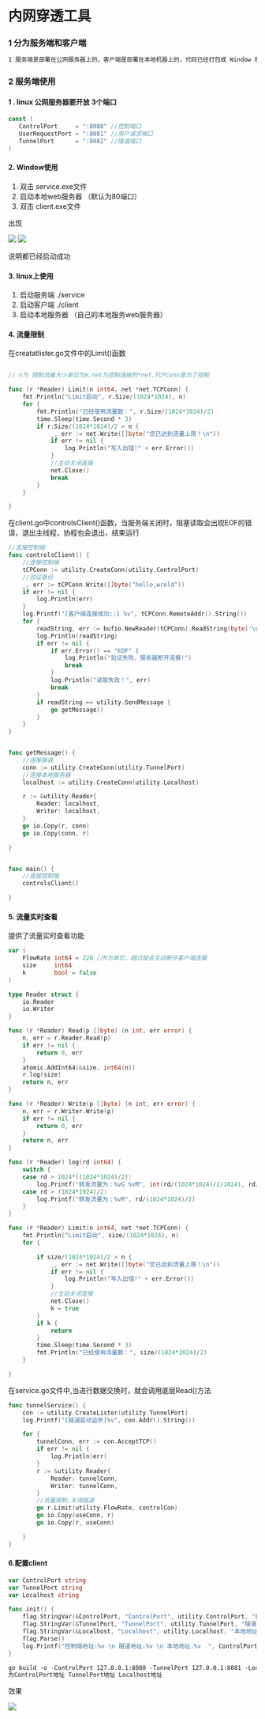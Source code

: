 # 内网穿透工具

### 

### 1 分为服务端和客户端

```txt
1 服务端是部署在公网服务器上的，客户端是部署在本地机器上的，代码已经打包成 Window 和 Linux 可执行文件
```



### 2 服务端使用

#### 1 . linux 公网服务器要开放 3个端口

```go
const (
   ControlPort     = ":8080" //控制端口
   UserRequestPort = ":8081" //用户请求端口
   TunnelPort      = ":8082" //隧道端口
)
```

#### 2. Window使用

1. 双击 service.exe文件
2.  启动本地web服务器 （默认为80端口）
3. 双击 client.exe文件

出现

![](utility/img.png)
![](utility/img_1.png)

说明都已经启动成功

#### 3. linux上使用

1. 启动服务端   ./service
2. 启动客户端   ./client
3. 启动本地服务器 （自己的本地服务web服务器）

#### 4. 流量限制

在creatatlister.go文件中的Limit()函数

```go		

// n为 限制流量大小单位为m,net为控制连接的*net.TCPConn是为了控制

func (r *Reader) Limit(n int64, net *net.TCPConn) {
	fmt.Println("Limit启动", r.Size/(1024*1024), n)
	for {
		fmt.Println("已经使用流量数：", r.Size/(1024*1024)/2)
		time.Sleep(time.Second * 3)
		if r.Size/(1024*1024)/2 > n {
			_, err := net.Write([]byte("您已达到流量上限！\n"))
			if err != nil {
				log.Println("写入出错!" + err.Error())
			}
			//主动关闭连接
			net.Close()
			break
		}
	}

}
```



在client.go中controlsClient()函数，当服务端关闭时，阻塞读取会出现EOF的错误，退出主线程，协程也会退出，结束运行

```go
//连接控制端
func controlsClient() {
	//连接控制端
	tCPConn := utility.CreateConn(utility.ControlPort)
	//验证身份
	_, err := tCPConn.Write([]byte("hello,wrold"))
	if err != nil {
		log.Println(err)
	}
	log.Printf("[客户端连接成功::] %v", tCPConn.RemoteAddr().String())
	for {
		readString, err := bufio.NewReader(tCPConn).ReadString(byte('\n'))
		log.Println(readString)
		if err != nil {
			if err.Error() == "EOF" {
				log.Println("验证失败，服务器断开连接!")
				break
			}
			log.Println("读取失败！", err)
			break
		}
		if readString == utility.SendMessage {
			go getMessage()
		}
	}
}


func getMessage() {
	//连接隧道
	conn := utility.CreateConn(utility.TunnelPort)
	//连接本地服务器
	localhost := utility.CreateConn(utility.Localhost)

	r := &utility.Reader{
		Reader: localhost,
		Writer: localhost,
	}
	go io.Copy(r, conn)
	go io.Copy(conn, r)

}


func main() {
	//连接控制端
	controlsClient()

}
```



#### 5. 流量实时查看

提供了流量实时查看功能

```go
var (
	FlowRate int64 = 220 //M为单位，超过就会主动断开客户端连接
	size     int64
	k        bool = false
)

type Reader struct {
	io.Reader
	io.Writer
}

func (r *Reader) Read(p []byte) (n int, err error) {
	n, err = r.Reader.Read(p)
	if err != nil {
		return 0, err
	}
	atomic.AddInt64(&size, int64(n))
	r.log(size)
	return n, err
}

func (r *Reader) Write(p []byte) (n int, err error) {
	n, err = r.Writer.Write(p)
	if err != nil {
		return 0, err
	}
	return n, err
}

func (r *Reader) log(rd int64) {
	switch {
	case rd > 1024*((1024*1024)/2):
		log.Printf("转发流量为：%vG %vM", int(rd/(1024*1024)/2/1024), rd/(1024*1024)/2%1024)
	case rd > (1024*1024)/2:
		log.Printf("转发流量为：%vM", rd/(1024*1024)/2)
	}
}

func (r *Reader) Limit(n int64, net *net.TCPConn) {
	fmt.Println("Limit启动", size/(1024*1024), n)
	for {

		if size/(1024*1024)/2 > n {
			_, err := net.Write([]byte("您已达到流量上限！\n"))
			if err != nil {
				log.Println("写入出错!" + err.Error())
			}
			//主动关闭连接
			net.Close()
			k = true
		}
		if k {
			return
		}
		time.Sleep(time.Second * 3)
		fmt.Println("已经使用流量数：", size/(1024*1024)/2)
	}

}
```

在service.go文件中,当进行数据交换时，就会调用底层Read()方法

```go
func tunnelService() {
	con := utility.CreateLister(utility.TunnelPort)
	log.Printf("[隧道启动监听]%v", con.Addr().String())

	for {
		tunnelConn, err := con.AcceptTCP()
		if err != nil {
			log.Println(err)
		}
		r := &utility.Reader{
			Reader: tunnelConn,
			Writer: tunnelConn,
		}
		//流量限制,关闭隧道
		go r.Limit(utility.FlowRate, controlCon)
		go io.Copy(useConn, r)
		go io.Copy(r, useConn)

	}
}
```

#### 6.配置client
```go
var ControlPort string
var TunnelPort string
var Localhost string

func init() {
	flag.StringVar(&ControlPort, "ControlPort", utility.ControlPort, "控制端地址：")
	flag.StringVar(&TunnelPort, "TunnelPort", utility.TunnelPort, "隧道地址：")
	flag.StringVar(&Localhost, "Localhost", utility.Localhost, "本地地址：")
	flag.Parse()
	log.Printf("控制端地址:%v \n 隧道地址:%v \n 本地地址:%v  ", ControlPort, TunnelPort, Localhost)
}
```

```txt
go build -o -ControlPort 127.0.0.1:8080 -TunnelPort 127.0.0.1:8081 -Localhost 127.0.0.1:80
为ControlPort地址 TunnelPort地址 Localhost地址
```



效果

![](utility/img_2.png)



